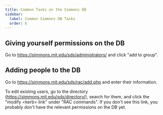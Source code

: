 ```yaml
---
title: Common Tasks on the Simmons DB
sidebar:
  label: Common Simmons DB Tasks
  order: 6
---
```


## Giving yourself permissions on the DB

Go to <https://simmons.mit.edu/sds/administrators/> and click "add to group".

## Adding people to the DB

Go to <https://simmons.mit.edu/sds/rac/add.php> and enter their information.

To edit existing users, go to the directory (<https://simmons.mit.edu/sds/directory/>), search for them, and click the "modify \<kerb\> link" under "RAC commands". If you don't see this link, you probably don't have the relevant permissions on the DB yet.
